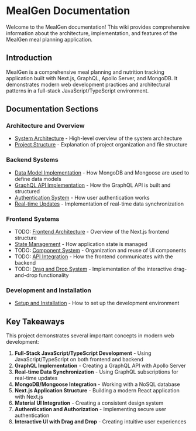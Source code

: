 # MealGen Documentation

Welcome to the MealGen documentation! This wiki provides comprehensive information about the architecture, implementation, and features of the MealGen meal planning application.

## Introduction

MealGen is a comprehensive meal planning and nutrition tracking application built with Next.js, GraphQL, Apollo Server, and MongoDB. It demonstrates modern web development practices and architectural patterns in a full-stack JavaScript/TypeScript environment.

## Documentation Sections

### Architecture and Overview
- [System Architecture](./Architecture.md) - High-level overview of the system architecture
- [Project Structure](./Project-Structure.md) - Explanation of project organization and file structure

### Backend Systems
- [Data Model Implementation](./Data-Model-Implementation.md) - How MongoDB and Mongoose are used to define data models
- [GraphQL API Implementation](./GraphQL-API-Implementation.md) - How the GraphQL API is built and structured
- [Authentication System](./Authentication-System.md) - How user authentication works
- [Real-time Updates](./Real-time-Updates.md) - Implementation of real-time data synchronization

### Frontend Systems
- TODO: [Frontend Architecture](./Frontend-Architecture.md) - Overview of the Next.js frontend structure
- [State Management](./State-Management.md) - How application state is managed
- TODO: [Component System](./Component-System.md) - Organization and reuse of UI components
- TODO: [API Integration](./API-Integration.md) - How the frontend communicates with the backend
- TODO: [Drag and Drop System](./Drag-and-Drop-System.md) - Implementation of the interactive drag-and-drop functionality

### Development and Installation
- [Setup and Installation](./Setup-and-Installation.md) - How to set up the development environment

## Key Takeaways

This project demonstrates several important concepts in modern web development:

1. **Full-Stack JavaScript/TypeScript Development** - Using JavaScript/TypeScript on both frontend and backend
2. **GraphQL Implementation** - Creating a GraphQL API with Apollo Server
3. **Real-time Data Synchronization** - Using GraphQL subscriptions for real-time updates
4. **MongoDB/Mongoose Integration** - Working with a NoSQL database
5. **Next.js Application Structure** - Building a modern React application with Next.js
6. **Material UI Integration** - Creating a consistent design system
7. **Authentication and Authorization** - Implementing secure user authentication
8. **Interactive UI with Drag and Drop** - Creating intuitive user experiences
